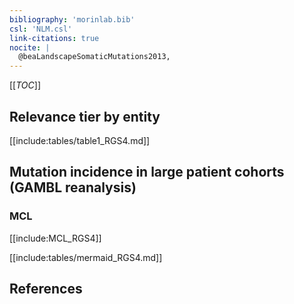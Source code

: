 ```yaml
---
bibliography: 'morinlab.bib'
csl: 'NLM.csl'
link-citations: true
nocite: |
  @beaLandscapeSomaticMutations2013, 
---
```


[[_TOC_]]




## Relevance tier by entity

[[include:tables/table1_RGS4.md]]


## Mutation incidence in large patient cohorts (GAMBL reanalysis)

### MCL
[[include:MCL_RGS4]]

[[include:tables/mermaid_RGS4.md]]

## References


